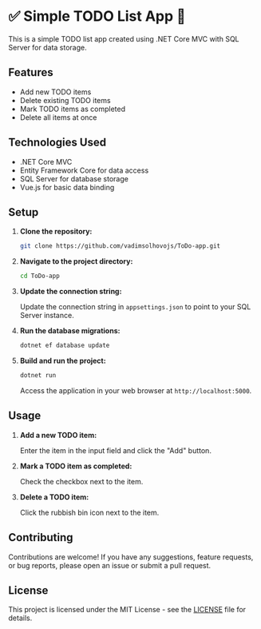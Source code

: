# ✅ Simple TODO List App 📝

This is a simple TODO list app created using .NET Core MVC with SQL Server for data storage.

## Features

- Add new TODO items
- Delete existing TODO items
- Mark TODO items as completed
- Delete all items at once

## Technologies Used

- .NET Core MVC
- Entity Framework Core for data access
- SQL Server for database storage
- Vue.js for basic data binding

## Setup

1. **Clone the repository:**

   ```bash
   git clone https://github.com/vadimsolhovojs/ToDo-app.git
   ```

2. **Navigate to the project directory:**

   ```bash
   cd ToDo-app
   ```

3. **Update the connection string:**

   Update the connection string in `appsettings.json` to point to your SQL Server instance.

4. **Run the database migrations:**

   ```bash
   dotnet ef database update
   ```

5. **Build and run the project:**

   ```bash
   dotnet run
   ```

   Access the application in your web browser at `http://localhost:5000`.

## Usage

1. **Add a new TODO item:**

   Enter the item in the input field and click the "Add" button.

2. **Mark a TODO item as completed:**

   Check the checkbox next to the item.

3. **Delete a TODO item:**

   Click the rubbish bin icon next to the item.

## Contributing

Contributions are welcome! If you have any suggestions, feature requests, or bug reports, please open an issue or submit a pull request.

## License

This project is licensed under the MIT License - see the [LICENSE](LICENSE) file for details.
